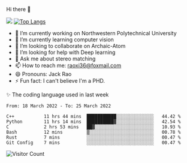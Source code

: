 Hi there 👋

![](https://github-readme-stats.vercel.app/api?username=Raohaocheng)
[![Top Langs](https://github-readme-stats.vercel.app/api/top-langs/?username=Raohaocheng&layout=compact)](https://github.com/anuraghazra/github-readme-stats)

- 🔭 I’m currently working on Northwestern Polytechnical University
- 🌱 I’m currently learning computer vision
- 👯 I’m looking to collaborate on Archaic-Atom
- 🤔 I’m looking for help with Deep learning
- 💬 Ask me about stereo matching
- 📫 How to reach me: raoxi36@foxmail.com
- 😄 Pronouns: Jack Rao
- ⚡ Fun fact: I can't believe I'm a PHD.

✨ The coding language used in last week
<!--START_SECTION:waka-->

```text
From: 18 March 2022 - To: 25 March 2022

C++           11 hrs 44 mins  ███████████░░░░░░░░░░░░░░   44.42 %
Python        11 hrs 14 mins  ██████████▓░░░░░░░░░░░░░░   42.54 %
C             2 hrs 53 mins   ██▓░░░░░░░░░░░░░░░░░░░░░░   10.93 %
Bash          12 mins         ▒░░░░░░░░░░░░░░░░░░░░░░░░   00.78 %
Rust          7 mins          ░░░░░░░░░░░░░░░░░░░░░░░░░   00.47 %
Git Config    7 mins          ░░░░░░░░░░░░░░░░░░░░░░░░░   00.47 %
```

<!--END_SECTION:waka-->

![Visitor Count](https://profile-counter.glitch.me/Raohaocheng/count.svg)
